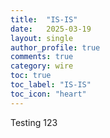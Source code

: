 ```yaml
---
title:  "IS-IS"
date:   2025-03-19
layout: single
author_profile: true
comments: true
category: wire
toc: true
toc_label: "IS-IS"
toc_icon: "heart"
---
```


Testing 123

